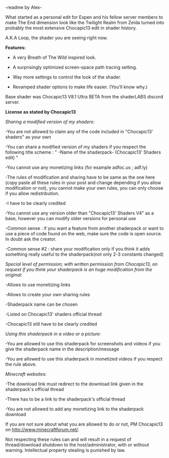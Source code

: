 -readme by Alex-

What started as a personal edit for Espen and his fellow server members to make The End dimension look like the Twilight Realm from Zelda
turned into probably the most extensive Chocapic13 edit in shader history.

A.K.A Loop, the shader you are seeing right now.

**Features:**

- A very Breath of The Wild inspired look.

- A surprisingly optimized screen-space path tracing setting.

- Way more settings to control the look of the shader. 

- Revamped shader options to make life easier. (You'll know why.)

Base shader was Chocapic13 V8.1 Ultra BETA from the shaderLABS discord server. 

**License as stated by Chocapic13**

*Sharing a modified version of my shaders:*

-You are not allowed to claim any of the code included in "Chocapic13' shaders" as your own

-You can share a modified version of my shaders if you respect the following title scheme : " -Name of the shaderpack- (Chocapic13' Shaders edit) "

-You cannot use any monetizing links (for example adfoc.us ; adf.ly)

-The rules of modification and sharing have to be same as the one here (copy paste all these rules in your post and change depending if you allow modification or not), you cannot make your own rules, you can only choose if you allow redistribution.

-I have to be clearly credited

-You cannot use any version older than "Chocapic13' Shaders V4" as a base, however you can modify older versions for personal use

-Common sense : if you want a feature from another shaderpack or want to use a piece of code found on the web, make sure the code is open source. In doubt ask the creator.

-Common sense #2 : share your modification only if you think it adds something really useful to the shaderpack(not only 2-3 constants changed)

*Special level of permission; with written permission from Chocapic13, on request if you think your shaderpack is an huge modification from the original:*

-Allows to use monetizing links

-Allows to create your own sharing rules

-Shaderpack name can be chosen

-Listed on Chocapic13' shaders official thread

-Chocapic13 still have to be clearly credited


*Using this shaderpack in a video or a picture:*

-You are allowed to use this shaderpack for screenshots and videos if you give the shaderpack name in the description/message

-You are allowed to use this shaderpack in monetized videos if you respect the rule above.


*Minecraft websites:*

-The download link must redirect to the download link given in the shaderpack's official thread

-There has to be a link to the shaderpack's official thread

-You are not allowed to add any monetizing link to the shaderpack download


If you are not sure about what you are allowed to do or not, PM Chocapic13 on http://www.minecraftforum.net/.

Not respecting these rules can and will result in a request of thread/download shutdown to the host/administrator, with or without warning. Intellectual property stealing is punished by law.
